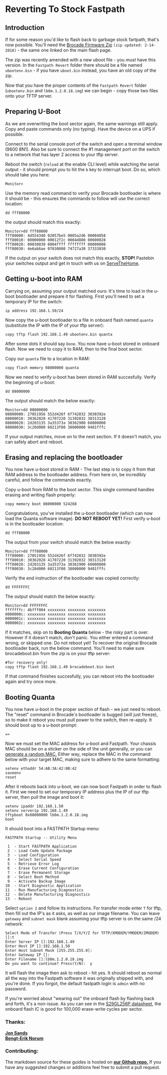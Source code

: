 

# Reverting To Stock Fastpath

## Introduction 
If for some reason you'd like to flash back to garbage stock fartpath, that's now possible. You'll need the [Brocade Firmware Zip](http://brokeaid.com/files/Brocade-TI.zip) ```(zip updated: 2-14-2018)```  - the same one linked on the main flash page.

The zip was recently amended with a new uboot file - you *must* have this version. In the ```Fastpath Revert``` folder there should be a file named ```ubootenv.bin```  - if you have ```uboot.bin``` instead, you have an old copy of the zip.  

Now that you have the proper contents of the ```Fastpath Revert``` folder (```ubootenv.bin``` and ```lb6m.1.2.0.18.img```) we can begin - copy those two files onto your TFTP server.

## Preparing U-Boot

As we are overwriting the boot sector again, the same warnings still apply. Copy and paste commands only (no typing). Have the device on a UPS if possible. 

Connect to the serial console port of the switch and open a terminal window (9600 8N1). Also be sure to connect the #1 management port on the switch to a network that has layer 2 access to your tftp server.

Reboot the switch (```reload``` at the enable CLI level) while watching the serial output - it should prompt you to hit the ```b``` key to interrupt boot. Do so, which should take you here: 

```
Monitor>
```

Use the memory read command to verify your Brocade bootloader is where it should be - this ensures the commands to follow will use the correct location:

```
dd fff80000
```

the output should match this exactly:

```
Monitor>dd fff80000
fff80000: 4d554348 02057be5 0005a2d6 00004058
fff80010: 00000000 00012f2c 0004d880 00600028
fff80020: 00030030 0004ffff ffffffff 00000000
fff80030: 4e6ab6ae 07030000 74727a30 37333030
```

If the output on your switch does not match this exactly, **STOP!** Pastebin your switches output and get in touch with us on [ServeTheHome](https://forums.servethehome.com/index.php?threads/turbocharge-your-quanta-lb6m-flash-to-brocade-turboiron.17971/).

## Getting u-boot into RAM
Carrying on, assuming your output matched ours: It's time to load in the u-boot bootloader and prepare it for flashing. First you'll need to set a temporary IP for the switch:
```
ip address 192.168.1.50/24
```
Now copy the u-boot bootloader to a file in onboard flash named ```quanta``` (substitute the IP with the IP of your tftp server):
```
copy tftp flash 192.168.1.49 ubootenv.bin quanta
```

After some dots it should say ```Done```. You now have u-boot stored in onboard flash. Now we need to copy it to RAM, then to the final boot sector.

Copy our ```quanta``` file to a location in RAM:

```
copy flash memory 08000000 quanta
```

Now we need to verify u-boot has been stored in RAM succesfully. Verify the beginning of u-boot:
```
dd 08000000
```
The output should match the below exactly:
```
Monitor>dd 08000000
08000000: 27051956 552d426f 6f742032 3030392e
08000010: 30362028 41707220 31392032 30313120
08000020: 2d203135 3a35373a 30362900 60000000
08000030: 3c20d000 60213f80 38000000 9401fffc
```
If your output matches, move on to the next section. If it doesn't match, you can safely abort and reboot.

## Erasing and replacing the bootloader

You now have u-boot stored in RAM - The last step is to copy it from that RAM address to the bootloader address. From here on, be incredibly careful, and follow the commands exactly.


Copy u-boot from RAM to the boot sector. This single command handles erasing and writing flash properly:
```
copy memory boot 08000000 524288
```

Congratulations, you've installed the u-boot bootloader (which can now load the Quanta software image). **DO NOT REBOOT YET!** First verify u-boot is in the bootloader location:

```
dd fff80000
```

The output from your switch should match the below exactly:

```
Monitor>dd fff80000
fff80000: 27051956 552d426f 6f742032 3030392e
fff80010: 30362028 41707220 31392032 30313120
fff80020: 2d203135 3a35373a 30362900 60000000
fff80030: 3c20d000 60213f80 38000000 9401fffc
```
Verify the end instruction of the bootloader was copied correctly:

```
dd FFFFFFFC
```
The output should match the below exactly:

```
Monitor>dd FFFFFFFC
fffffffc: 4bfff004 xxxxxxxx xxxxxxxx xxxxxxxx
0000000c: xxxxxxxx xxxxxxxx xxxxxxxx xxxxxxxx
0000001c: xxxxxxxx xxxxxxxx xxxxxxxx xxxxxxxx
0000002c: xxxxxxxx xxxxxxxx xxxxxxxx xxxxxxxx
```

If it matches, skip on to **Booting Quanta** below - the risky part is over. However if it doesn't match, don't panic. You either entered a command wrong, or skipped one. Do not reboot yet! To recover the original Brocade bootloader back, run the below command. You'll need to make sure brocadeboot.bin from the zip is on your tftp server:

```
#for recovery only!
copy tftp flash 192.168.1.49 brocadeboot.bin boot
```
If that command finishes succesfully, you can reboot into the bootloader again and try once more.




## Booting Quanta
You now have u-boot in the proper section of flash - we just need to reboot. The "reset" command in Brocade's bootloader is bugged (will just freeze), so to make it reboot you must pull power to the switch, then re-apply. It should boot up to a u-boot prompt:

```
=>
```
Now we must set the MAC address for u-boot and Fastpath. Your chassis MAC should be on a sticker on the side of the unit generally, or you can [generate a random MAC.](https://www.miniwebtool.com/mac-address-generator/)  Either way, replace the MAC in the command below with your target MAC, making sure to adhere to the same formatting:

```
setenv ethaddr 54:AB:3A:42:0B:42
saveenv
reset
```
After it reboots back into u-boot, we can now boot Fastpath in order to flash it. First we need to set our temporary IP address plus the IP of our tftp server, then pull the image and boot it:

```
setenv ipaddr 192.168.1.50
setenv serverip 192.168.1.49
tftpboot 0x08000000 lb6m.1.2.0.18.img
boot
```

It should boot into a FASTPATH Startup menu:

```
FASTPATH Startup -- Utility Menu

 1  - Start FASTPATH Application
 2  - Load Code Update Package
 3  - Load Configuration
 4  - Select Serial Speed
 5  - Retrieve Error Log
 6  - Erase Current Configuration
 7  - Erase Permanent Storage
 8  - Select Boot Method
 9  - Activate Backup Image
10  - Start Diagnostic Application
11  - Run Manufacturing Diagnostics
12  - Delete Manufacturing Diagnostics
13  - Reboot
```
Select ```option 2``` and follow its instructions. For transfer mode enter ```T``` for tftp, then fill out the IP's as it asks, as well as our image filename. You can leave ```gateway``` and ```subnet mask``` blank assuming your tftp server is on the same /24 network:

```
Select Mode of Transfer (Press T/X/Y/Z for TFTP/XMODEM/YMODEM/ZMODEM) []:t
Enter Server IP []:192.168.1.49
Enter Host IP []:192.168.1.50
Enter Host Subnet Mask [255.255.255.0]:
Enter Gateway IP []:
Enter Filename []:lb6m.1.2.0.18.img
Do you want to continue? Press(Y/N):  y
```
It will flash the image then ask to reboot - hit yes. It should reboot as normal all the way into the Fastpath software it was originally shipped with, and you're done. If you forgot, the default fastpath login is ```admin``` with no password.  

If you're worried about "wearing out" the onboard flash by flashing back and forth, it's a non-issue. As you can see in the [S29GL256P datasheet](http://brokeaid.com/files/flashdata.pdf), the onboard flash IC is good for 100,000 erase-write cycles per sector. 


### Thanks:
[**Jon Sands**](http://fohdeesha.com/)  
[**Bengt-Erik Norum**](http://amateurfoundation.org/)  

### Contributing:
The markdown source for these guides is hosted on [**our Github repo.**](https://github.com/Fohdeesha/quanta-brocade) If you have any suggested changes or additions feel free to submit a pull request.  